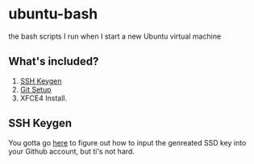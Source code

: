 # ubuntu-bash
the bash scripts I run when I start a new Ubuntu virtual machine

## What's included?

1. [SSH Keygen](https://help.github.com/articles/generating-a-new-ssh-key-and-adding-it-to-the-ssh-agent/)
2. [Git Setup](https://help.github.com/articles/set-up-git/)
3. XFCE4 Install.

## SSH Keygen
You gotta go [here](https://help.github.com/articles/adding-a-new-ssh-key-to-your-github-account/) to figure out how to input the genreated SSD key into your Github account, but ti's not hard.